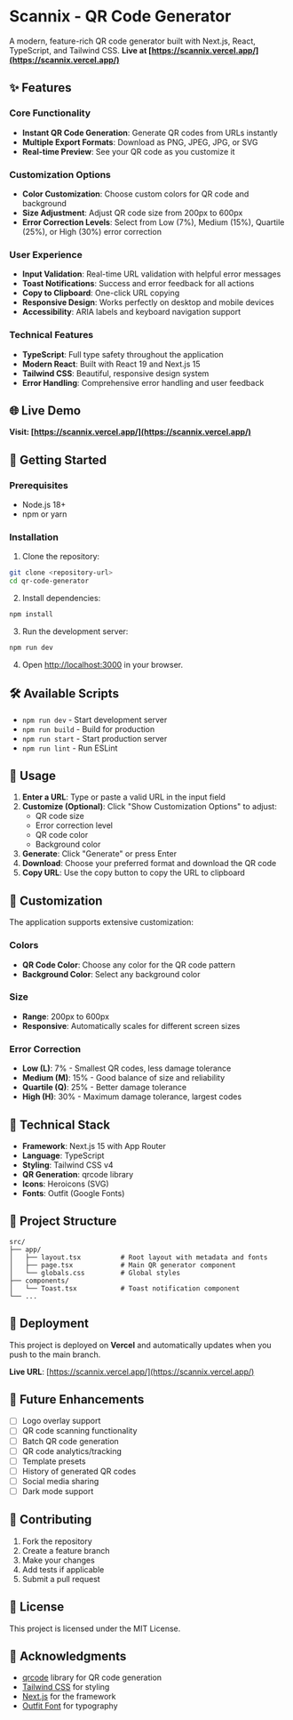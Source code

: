 # Scannix - QR Code Generator

A modern, feature-rich QR code generator built with Next.js, React, TypeScript, and Tailwind CSS. **Live at [https://scannix.vercel.app/](https://scannix.vercel.app/)**

## ✨ Features

### Core Functionality

- **Instant QR Code Generation**: Generate QR codes from URLs instantly
- **Multiple Export Formats**: Download as PNG, JPEG, JPG, or SVG
- **Real-time Preview**: See your QR code as you customize it

### Customization Options

- **Color Customization**: Choose custom colors for QR code and background
- **Size Adjustment**: Adjust QR code size from 200px to 600px
- **Error Correction Levels**: Select from Low (7%), Medium (15%), Quartile (25%), or High (30%) error correction

### User Experience

- **Input Validation**: Real-time URL validation with helpful error messages
- **Toast Notifications**: Success and error feedback for all actions
- **Copy to Clipboard**: One-click URL copying
- **Responsive Design**: Works perfectly on desktop and mobile devices
- **Accessibility**: ARIA labels and keyboard navigation support

### Technical Features

- **TypeScript**: Full type safety throughout the application
- **Modern React**: Built with React 19 and Next.js 15
- **Tailwind CSS**: Beautiful, responsive design system
- **Error Handling**: Comprehensive error handling and user feedback

## 🌐 Live Demo

**Visit: [https://scannix.vercel.app/](https://scannix.vercel.app/)**

## 🚀 Getting Started

### Prerequisites

- Node.js 18+
- npm or yarn

### Installation

1. Clone the repository:

```bash
git clone <repository-url>
cd qr-code-generator
```

2. Install dependencies:

```bash
npm install
```

3. Run the development server:

```bash
npm run dev
```

4. Open [http://localhost:3000](http://localhost:3000) in your browser.

## 🛠️ Available Scripts

- `npm run dev` - Start development server
- `npm run build` - Build for production
- `npm run start` - Start production server
- `npm run lint` - Run ESLint

## 📱 Usage

1. **Enter a URL**: Type or paste a valid URL in the input field
2. **Customize (Optional)**: Click "Show Customization Options" to adjust:
   - QR code size
   - Error correction level
   - QR code color
   - Background color
3. **Generate**: Click "Generate" or press Enter
4. **Download**: Choose your preferred format and download the QR code
5. **Copy URL**: Use the copy button to copy the URL to clipboard

## 🎨 Customization

The application supports extensive customization:

### Colors

- **QR Code Color**: Choose any color for the QR code pattern
- **Background Color**: Select any background color

### Size

- **Range**: 200px to 600px
- **Responsive**: Automatically scales for different screen sizes

### Error Correction

- **Low (L)**: 7% - Smallest QR codes, less damage tolerance
- **Medium (M)**: 15% - Good balance of size and reliability
- **Quartile (Q)**: 25% - Better damage tolerance
- **High (H)**: 30% - Maximum damage tolerance, largest codes

## 🔧 Technical Stack

- **Framework**: Next.js 15 with App Router
- **Language**: TypeScript
- **Styling**: Tailwind CSS v4
- **QR Generation**: qrcode library
- **Icons**: Heroicons (SVG)
- **Fonts**: Outfit (Google Fonts)

## 📁 Project Structure

```
src/
├── app/
│   ├── layout.tsx          # Root layout with metadata and fonts
│   ├── page.tsx            # Main QR generator component
│   └── globals.css         # Global styles
├── components/
│   └── Toast.tsx           # Toast notification component
└── ...
```

## 🚀 Deployment

This project is deployed on **Vercel** and automatically updates when you push to the main branch.

**Live URL**: [https://scannix.vercel.app/](https://scannix.vercel.app/)

## 🎯 Future Enhancements

- [ ] Logo overlay support
- [ ] QR code scanning functionality
- [ ] Batch QR code generation
- [ ] QR code analytics/tracking
- [ ] Template presets
- [ ] History of generated QR codes
- [ ] Social media sharing
- [ ] Dark mode support

## 🤝 Contributing

1. Fork the repository
2. Create a feature branch
3. Make your changes
4. Add tests if applicable
5. Submit a pull request

## 📄 License

This project is licensed under the MIT License.

## 🙏 Acknowledgments

- [qrcode](https://github.com/soldair/node-qrcode) library for QR code generation
- [Tailwind CSS](https://tailwindcss.com/) for styling
- [Next.js](https://nextjs.org/) for the framework
- [Outfit Font](https://fonts.google.com/specimen/Outfit) for typography
